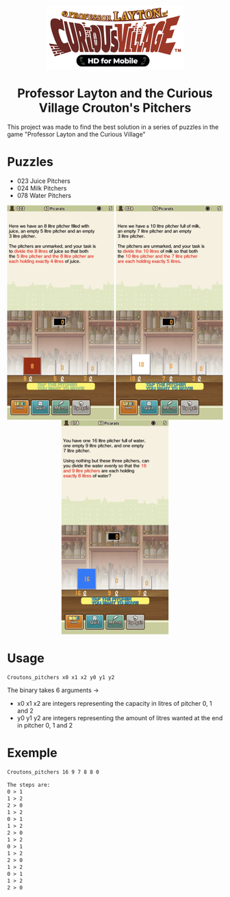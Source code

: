 <p align="center">
  <img align="center" src="assets/professor-layton-curious-village.png" />
</p>

<h1 align="center">
  Professor Layton and the Curious Village
  Crouton's Pitchers
</h1>

This project was made to find the best solution in a series of puzzles in the game "Professor Layton and the Curious Village"

# Puzzles

- 023 Juice Pitchers
- 024 Milk Pitchers
- 078 Water Pitchers

<p align="center">
  <img align="center" width="250"src="assets/IMG-4054.jpg" />
  <img align="center" width="250"src="assets/IMG-4055.jpg" />
  <img align="center" width="250"src="assets/IMG-4056.jpg" />
</p>

# Usage

```
Croutons_pitchers x0 x1 x2 y0 y1 y2
```

The binary takes 6 arguments ->

- x0 x1 x2 are integers representing the capacity in litres of pitcher 0, 1 and 2
- y0 y1 y2 are integers representing the amount of litres wanted at the end in pitcher 0, 1 and 2


# Exemple
```
Croutons_pitchers 16 9 7 8 8 0
```


```
The steps are:
0 > 1
1 > 2
2 > 0
1 > 2
0 > 1
1 > 2
2 > 0
1 > 2
0 > 1
1 > 2
2 > 0
1 > 2
0 > 1
1 > 2
2 > 0
```